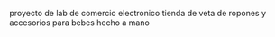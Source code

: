 proyecto de  lab de comercio electronico 
tienda de veta de ropones y accesorios para bebes hecho a mano
